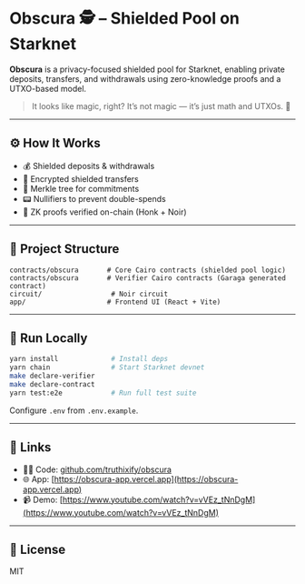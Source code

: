 # Obscura 🕵️ – Shielded Pool on Starknet

**Obscura** is a privacy-focused shielded pool for Starknet, enabling private deposits, transfers, and withdrawals using zero-knowledge proofs and a UTXO-based model.

> It looks like magic, right?
> It’s not magic — it’s just math and UTXOs. 🧠

---

## ⚙️ How It Works

* 💰 Shielded deposits & withdrawals
* 🔐 Encrypted shielded transfers
* 🌳 Merkle tree for commitments
* 📟 Nullifiers to prevent double-spends
* 🔎 ZK proofs verified on-chain (Honk + Noir)

---

## 🐂️ Project Structure

```
contracts/obscura       # Core Cairo contracts (shielded pool logic)
contracts/obscura       # Verifier Cairo contracts (Garaga generated contract)
circuit/                 # Noir circuit
app/                    # Frontend UI (React + Vite)
```

---

## 🧪 Run Locally

```bash
yarn install             # Install deps
yarn chain               # Start Starknet devnet
make declare-verifier
make declare-contract
yarn test:e2e            # Run full test suite
```

Configure `.env` from `.env.example`.

---

## 🔗 Links
- 🧑‍💻 Code: [github.com/truthixify/obscura](github.com/truthixify/obscura)
- 🌐 App: [https://obscura-app.vercel.app](https://obscura-app.vercel.app)
- 📹 Demo: [https://www.youtube.com/watch?v=vVEz_tNnDgM](https://www.youtube.com/watch?v=vVEz_tNnDgM)

---

## 🪪 License

MIT
